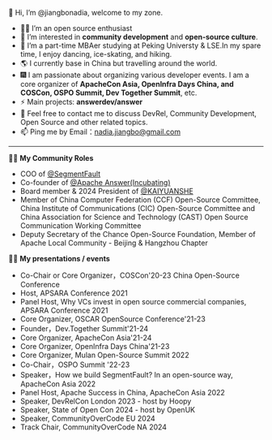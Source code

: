 👋 Hi, I’m @jiangbonadia, welcome to my zone.

- 👩‍💻 I’m an open source enthusiast
- 👀 I’m interested in **community development** and **open-source culture**.
- 💃 I’m a part-time MBAer studying at Peking Universty & LSE.In my spare time, I enjoy dancing, ice-skating, and hiking.
- 🌎 I currently base in China but travelling around the world.
- 🎆 I am passionate about organizing various developer events. I am a core organizer of **ApacheCon Asia, OpenInfra Days China, and COSCon, OSPO Summit, Dev Together Summit**, etc.
- ⚡ Main projects: **answerdev/answer**
- 💞️ Feel free to contact me to discuss DevRel, Community Development, Open Source and other related topics.
- 📫 Ping me by Email：nadia.jiangbo@gmail.com

-----------

🙋‍♀️ **My Community Roles**

-   COO of [@SegmentFault](https://github.com/segmentfault)
-   Co-founder of [@Apache Answer(Incubating)](https://github.com/answerdev/answer)
-   Board member & 2024 President of [@KAIYUANSHE](https://github.com/kaiyuanshe)
-   Member of China Computer Federation (CCF) Open-Source Committee, China Institute of Communications (CIC) Open-Source Committee and China Association for Science and Technology (CAST) Open Source Communication Working Committee
-   Deputy Secretary of the Chance Open-Source Foundation, Member of Apache Local Community - Beijing & Hangzhou Chapter


🙋‍♀️ **My presentations / events**

- Co-Chair or Core Organizer，COSCon'20-23 China Open-Source Conference
- Host, APSARA Conference 2021
- Panel Host, Why VCs invest in open source commercial companies, APSARA Conference 2021
- Core Organizer, OSCAR OpenSource Conference'21-23
- Founder，Dev.Together Summit'21-24
- Core Organizer, ApacheCon Asia'21-24
- Core Organizer, OpenInfra Days China'21-23
- Core Organizer, Mulan Open-Source Summit 2022
- Co-Chair，OSPO Summit '22-23
- Speaker，How we build SegmentFault? In an open-source way, ApacheCon Asia 2022
- Panel Host, Apache Success in China, ApacheCon Asia 2022
- Speaker, DevRelCon London 2023 - host by Hoopy
- Speaker, State of Open Con 2024 - host by OpenUK
- Speaker, CommunityOverCode EU 2024
- Track Chair, CommunityOverCode NA 2024
